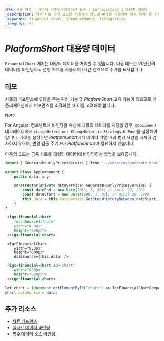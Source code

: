 ```yaml
---
제목: 금융 차트 | 데이터 비주얼라이제이션 도구 | Infragistics | 대용량 데이터
_description: 재무 차트 구성 요소를 사용하여 간단한 API를 사용하여 재무 데이터를 시각화하십시오. 자세한 정보는 데모, 종속성, 사용법 및 도구 모음을보십시오.
_keywords: financial chart, $ProductName$, Infragistics
_language: kr
---
```

# $PlatformShort$ 대용량 데이터

`FinancialChart` 제어는 대량의 데이터를 처리할 수 있습니다. 다음 데모는 20년간의 데이터를 바인딩하고 선형 차트를 사용하여 1시간 간격으로 주가를 표시합니다.

## 데모

<code-view style="height: 500px"
           data-demos-base-url="{environment:dvDemosBaseUrl}"
           iframe-src="{environment:dvDemosBaseUrl}/charts/financial-chart-high-volume"
           github-src="charts/financial-chart/high-volume">
</code-view>

<div class="divider--half"></div>

차트의 퍼포먼스에 영향을 주는 여러 기능 및 $PlatformShort$ 고유 기능이 있으므로 애플리케이션에서 퍼포먼스를 최적화할 때 이를 고려해야 합니다.

> [!NOTE]
> For Angular:
> 컴포넌트에 바인딩할 속성에 대량의 데이터를 저장할 경우, `@Component` 데코레이터에서 `changeDetection: ChangeDetectionStrategy.OnPush`를 설정해야 합니다. 이것을 설정하면 $PlatformShort$에서 데이터 배열 내의 변경 사항을 자세히 검사하지 않으며, 변경 검출 주기마다 $PlatformShort$가 필요하지 않습니다.

다음의 코드는 금융 차트를 대량의 데이터에 바인딩하는 방법을 보여줍니다.

```ts
import { GenerateHourlyPricesService } from "../services/generate-hourly-prices.service";

export class AppComponent {
    public data: any;

    constructor(private dataService: GenerateHourlyPricesService) {
        const dateEnd = new Date(2018, 3, 20); // April 20, 2018
        const dateStart = new Date(1998, 3, 20); // April 20, 1998
        this.data = this.dataService.GetStockHistoryBetween(dateStart, dateEnd);
    }
}
```

```html
 <igx-financial-chart
    [dataSource]="data"
    width="850px"
    height="600px">
 </igx-financial-chart>
```

```tsx
 <IgrFinancialChart
    width="850px"
    height="600px"
    dataSource={this.data} />
```

```html
 <igc-financial-chart id="chart"
    width="850px"
    height="600px">
 </igc-financial-chart>
```

```ts
let chart = (document.getElementById("chart") as IgcFinancialChartComponent);
chart.dataSource = data;
```

<div class="divider--half"></div>

## 추가 리소스
<div class="divider--half"></div>

* [차트 퍼포먼스](financial-chart-performance.md)
* [실시간 데이터 바인딩](financial-chart-high-frequency.md)
* [복수 데이터 소스 바인딩](financial-chart-multiple-data.md)


